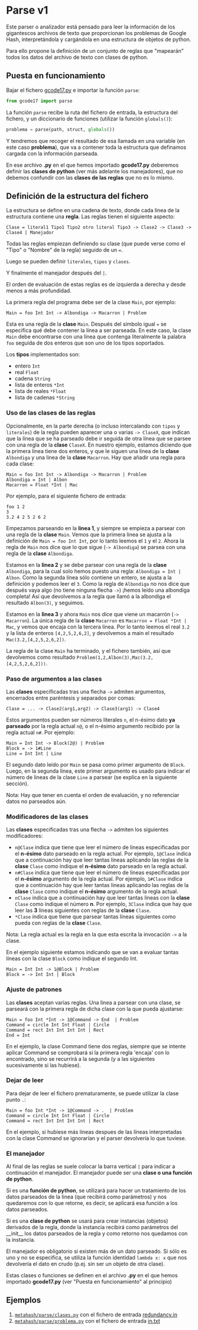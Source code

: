# Parse v1

Este parser o analizador está pensado para leer la información de los gigantescos archivos de texto que proporcionan los problemas de Google Hash, interpretándola y cargándola en una estructura de objetos de python.

Para ello propone la definición de un conjunto de reglas que "mapearán" todos los datos del archivo de texto con clases de python.

## Puesta en funcionamiento 
Bajar el fichero [gcode17.py](gcode17.py) e importar la función `parse`:
```python
from gcode17 import parse
```
La función `parse` recibe la ruta del fichero de entrada, la estructura del fichero, y un diccionario de funciones (utilizar la función `globals()`):
```python
problema = parse(path, struct, globals())
```
Y tendremos que recoger el resultado de esa llamada en una variable (en este caso __problema__), que va a contener toda la estructura que definamos cargada con la información parseada.

En ese archivo __.py__ en el que hemos importado __gcode17.py__ deberemos definir las **clases de python** (ver más adelante los manejadores), que no debemos confundir con las **clases de las reglas** que no es lo mismo.

## Definición de la estructura del fichero
La estructura se define en una cadena de texto, donde cada línea de la estructura contiene una **regla**. Las reglas tienen el siguiente aspecto:
```
Clase = literal1 Tipo1 Tipo2 otro literal Tipo3 -> Clase2 -> Clase3 -> Clase4 | Manejador
```
Todas las reglas empiezan definiendo su clase (que puede verse como el "Tipo" o "Nombre" de la regla) seguido de un `=`.

Luego se pueden definir `literales`, `tipos` y `clases`.

Y finalmente el manejador después del `|`.

El orden de evaluación de estas reglas es de izquierda a derecha y desde menos a más profundidad.

La primera regla del programa debe ser de la clase `Main`, por ejemplo:
```
Main = foo Int Int -> Albondiga -> Macarron | Problem
```
Esta es una regla de la **clase** `Main`. Después del símbolo igual `=` se especifica qué debe contener la línea a ser parseada. En este caso, la clase `Main` debe encontrarse con una línea que contenga literalmente la palabra `foo` seguida de dos enteros que son uno de los tipos soportados. 

Los **tipos** implementados son: 

* entero `Int`
* real `Float`
* cadena `String`
* lista de enteros `*Int`
* lista de reales `*Float`
* lista de cadenas `*String`

### Uso de las clases de las reglas

Opcionalmente, en la parte derecha (o incluso intercalando con `tipos` y `literales`) de la regla pueden aparecer una o varias `-> ClaseX`, que indican que la línea que se ha parseado debe ir seguida de otra línea que se parsee con una regla de la **clase** `ClaseX`. En nuestro ejemplo, estamos diciendo que la primera linea tiene dos enteros, y que le siguen una linea de la **clase** `Albondiga` y una linea de la **clase** `Macarron`. Hay que añadir una regla para cada clase:
```
Main = foo Int Int -> Albondiga -> Macarron | Problem
Albondiga = Int | Albon
Macarron = Float *Int | Mac
```
Por ejemplo, para el siguiente fichero de entrada:
```
foo 1 2
3
3.2 4 2 5 2 6 2
```
Empezamos parseando en la **linea 1**, y siempre se empieza a parsear con una regla de la **clase** `Main`. Vemos que la primera linea se ajusta a la definición de `Main = foo Int Int`, por lo tanto leemos el `1` y el `2`. Ahora la regla de `Main` nos dice que lo que sigue (`-> Albondiga`) se parsea con una regla de la **clase** `Albondiga`.

Estamos en la **linea 2** y se debe parsear con una regla de la **clase** `Albondiga`, para la cual solo hemos puesto una regla: `Albondiga = Int | Albon`. Como la segunda línea sólo contiene un entero, se ajusta a la definición y podemos leer el `3`. Como la regla de `Albondiga` no nos dice que después vaya algo (no tiene ninguna flecha `->`) ¡hemos leído una albondiga completa! Así que devolvemos a la regla que llamó a la albondiga el resultado `Albon(3)`, y seguimos.

Estamos en la **linea 3** y ahora `Main` nos dice que viene un macarrón (`-> Macarron`). La única regla de la **clase** `Macarron` es `Macarron = Float *Int | Mac`, y vemos que encaja con la tercera linea. Por lo tanto leemos el real `3.2` y la lista de enteros `[4,2,5,2,6,2]`, y devolvemos a main el resultado `Mac(3.2,[4,2,5,2,6,2])`.

La regla de la clase `Main` ha terminado, y el fichero también, así que devolvemos como resultado `Problem(1,2,Albon(3),Mac(3.2,[4,2,5,2,6,2]))`.

### Paso de argumentos a las clases

Las **clases** especificadas tras una flecha `->` admiten argumentos, encerrados entre paréntesis y separados por comas:

```
Clase = ... -> Clase2(arg1,arg2) -> Clase3(arg1) -> Clase4
```

Estos argumentos pueden ser números literales `n`, el n-ésimo dato **ya parseado** por la regla actual `n@`, o el n-ésimo argumento recibido por la regla actual `n#`. Por ejemplo:
```
Main = Int Int -> Block(2@) | Problem
Block = -> 1#Line
Line = Int Int | Line
```

El segundo dato leído por ```Main``` se pasa como primer argumento de ```Block```. Luego, en la segunda línea, este primer argumento es usado para indicar el número de lineas de la clase ```Line``` a parsear (se explica en la siguiente sección).

Nota: Hay que tener en cuenta el orden de evaluación, y no referenciar datos no parseados aún.

### Modificadores de las clases

Las **clases** especificadas tras una flecha `->` admiten los siguientes modificadores:

* `n@Clase` indica que tiene que leer el número de lineas especificadas por el **n-ésimo** dato parseado en la regla actual. Por ejemplo, `1@Clase` indica que a continuación hay que leer tantas lineas aplicando las reglas de la **clase** `Clase` como indique el **n-ésimo** dato parseado en la regla actual.
* `n#Clase` indica que tiene que leer el número de lineas especificadas por el **n-ésimo** argumento de la regla actual. Por ejemplo, `1#Clase` indica que a continuación hay que leer tantas lineas aplicando las reglas de la **clase** `Clase` como indique el **n-ésimo** argumento de la regla actual.
* `nClase` indica que a continuación hay que leer tantas lineas con la **clase** `Clase` como indique el número **n**. Por ejemplo, `3Clase` indica que hay que leer las **3** líneas siguientes con reglas de la **clase** `Clase`.
* `*Clase` indica que tiene que parsear tantas líneas siguientes como pueda con reglas de la **clase** `Clase`.

Nota: La regla actual es la regla en la que esta escrita la invocación `->` a la clase.

En el ejemplo siguiente estamos indicando que se van a evaluar tantas líneas con la clase `Block` como indique el segundo Int.

```
Main = Int Int -> 1@Block | Problem
Block = -> Int Int | Block
```

### Ajuste de patrones

Las **clases** aceptan varias reglas. Una linea a parsear con una clase, se parseará con la primera regla de dicha clase con la que pueda ajustarse:
```
Main = foo Int *Int -> 1@Command -> End  | Problem
Command = circle Int Int Float | Circle
Command = rect Int Int Int Int | Rect
End = Int
```
En el ejemplo, la clase Command tiene dos reglas, siempre que se intente aplicar Command se comprobará si la primera regla 'encaja' con lo encontrado, sino
se recurrirá a la segunda (y a las siguientes sucesivamente si las hubiese).

### Dejar de leer

Para dejar de leer el fichero prematuramente, se puede utilizar la clase punto `.`:
```
Main = foo Int *Int -> 1@Command -> .  | Problem
Command = circle Int Int Float | Circle
Command = rect Int Int Int Int | Rect
```
En el ejemplo, si hubiese más lineas despues de las líneas interpretadas con la clase Command se ignorarían y el parser devolvería lo que tuviese.

### El manejador

Al final de las reglas se suele colocar la barra vertical `|` para indicar a continuación el manejador. El manejador puede ser una **clase o una función de python**.

Si es una **función de python**, se utilizará para hacer un tratamiento de los datos parseados de la linea (que recibirá como parámetros) y nos quedaremos con lo que retorne, es decir, se aplicará esa función a los datos parseados.

Si es una **clase de python** se usará para crear instancias (objetos) derivados de la regla, donde la instancia recibirá como parámetros del \_\_init\_\_ los datos parseados de la regla y como retorno nos quedamos con la instancia.

El manejador es obligatorio si existen más de un dato parseado. Si sólo es uno y no se especifica, se utiliza la función identidad ``` lambda x: x ``` que nos devolvería el dato en crudo (p.ej. sin ser un objeto de otra clase).

Estas clases o funciones se definen en el archivo __.py__ en el que hemos importado __gcode17.py__ (ver "Puesta en funcionamiento" al principio)

## Ejemplos

1. [`metahash/parse/clases.py`](clases.py) con el fichero de entrada [redundancy.in](redundancy.in)
2. [`metahash/parse/problema.py`](problema.py) con el fichero de entrada [in.txt](in.txt)